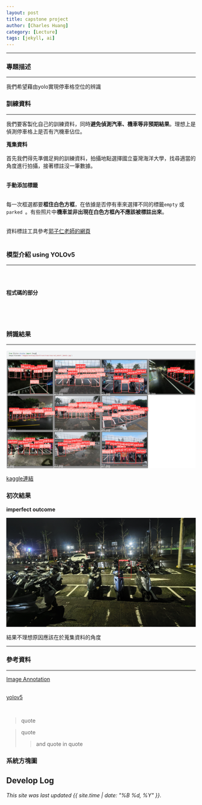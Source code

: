 ```yaml
---
layout: post
title: capstone project
author: [Charles Huang]
category: [Lecture]
tags: [jekyll, ai]
---
```


---

### 專題描述
---

我們希望藉由yolo實現停車格空位的辨識<br>

### 訓練資料
---
我們要客製化自己的訓練資料，同時**避免偵測汽車、機車等非預期結果**。理想上是偵測停車格上是否有汽機車佔位。<br>

**蒐集資料**<br><br>
首先我們得先準備足夠的訓練資料，拍攝地點選擇國立臺灣海洋大學，找尋適當的角度進行拍攝，接著標註沒一筆數據。<br><br>

**手動添加標籤**<br><br>

每一次框選都要**框住白色方框**，在依據是否停有車來選擇不同的標籤```empty``` 或 ```parked ```。有些照片中**機車並非出現在白色方框內不應該被標註出來**。<br><br>

資料標註工具參考[郭子仁老師的網頁](https://rkuo2000.github.io/AI-course/lecture/2022/10/13/Object-Detection-Exercises.html)<br><br>

### 模型介紹 using YOLOv5
---
<br><br>

**程式碼的部分**


<br><br><br>

### 辨識結果
---
![](https://github.com/jz-huanng/AI-course/blob/gh-pages/images/batch1_label.png?raw=true)
<br>

[kaggle連結](https://www.kaggle.com/ulysses1103/parked-detection)

### 初次結果

**imperfect outcome**

![](https://github.com/jz-huanng/AI-course/blob/gh-pages/images/bad_outcome.png?raw=true)

結果不理想原因應該在於蒐集資料的角度

---

### 參考資料
---

[Image Annotation](https://rkuo2000.github.io/AI-course/lecture/2022/10/13/Object-Detection-Exercises.html
)<br><br>

[yolov5](https://github.com/ultralytics/yolov5)

<br>

>quote

>quote
>>and quote in quote


### 系統方塊圖








## Develop Log


*This site was last updated {{ site.time | date: "%B %d, %Y" }}.*

